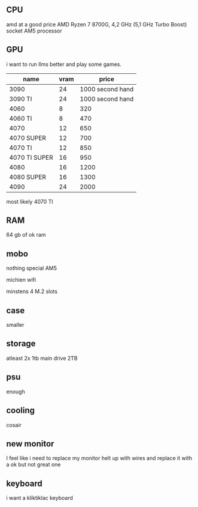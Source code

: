 
## CPU

amd at a good price
AMD Ryzen 7 8700G, 4,2 GHz (5,1 GHz Turbo Boost) socket AM5 processor

## GPU

i want to run llms better and play some games.

| name | vram | price |
| ---- | ---- | ---- |
| 3090 | 24 | 1000 second hand |
| 3090 TI | 24 | 1000 second hand |
| 4060 | 8 | 320 |
| 4060 TI | 8 | 470 |
| 4070 | 12 | 650 |
| 4070 SUPER | 12 | 700 |
| 4070 TI<br> | 12 | 850 |
| 4070 TI SUPER | 16 | 950 |
| 4080 | 16 | 1200 |
| 4080 SUPER | 16 | 1300 |
| 4090 | 24 | 2000 |
most likely 4070 TI
## RAM

64 gb of ok ram

## mobo

nothing special
AM5

michien wifi

minstens 4 M.2 slots

## case

smaller

## storage
atleast 2x 1tb
main drive 2TB
## psu

enough

## cooling

cosair

## new monitor

I feel like i need to replace my monitor helt up with wires and replace it with a ok but not great one

## keyboard

i want a kliktiklac keyboard